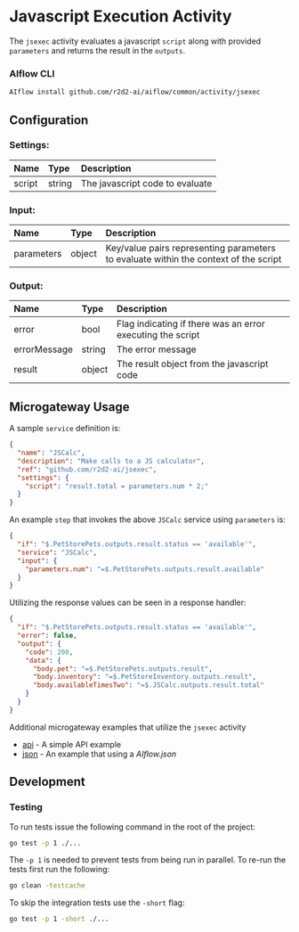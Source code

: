 <!--
title: JSExec
weight: 4616
-->

# Javascript Execution Activity

The `jsexec` activity evaluates a javascript `script` along with provided `parameters` and returns the result in the `outputs`.

### AIflow CLI
```bash
AIflow install github.com/r2d2-ai/aiflow/common/activity/jsexec
```

## Configuration

### Settings:

| Name   | Type   | Description
|:---    | :---   | :---   
| script | string | The javascript code to evaluate |

### Input:

| Name       | Type   | Description
|:---        | :---   | :---   
| parameters | object | Key/value pairs representing parameters to evaluate within the context of the script  |

### Output:

| Name         | Type     | Description
|:---          | :---     | :---   
| error        | bool   | Flag indicating if there was an error executing the script |
| errorMessage | string | The error message |
| result       | object | The result object from the javascript code  |

## Microgateway Usage

A sample `service` definition is:

```json
{
  "name": "JSCalc",
  "description": "Make calls to a JS calculator",
  "ref": "github.com/r2d2-ai/jsexec",
  "settings": {
    "script": "result.total = parameters.num * 2;"
  }
}
```

An example `step` that invokes the above `JSCalc` service using `parameters` is:

```json
{
  "if": "$.PetStorePets.outputs.result.status == 'available'",
  "service": "JSCalc",
  "input": {
    "parameters.num": "=$.PetStorePets.outputs.result.available"
  }
}
```

Utilizing the response values can be seen in a response handler:

```json
{
  "if": "$.PetStorePets.outputs.result.status == 'available'",
  "error": false,
  "output": {
    "code": 200,
    "data": {
      "body.pet": "=$.PetStorePets.outputs.result",
      "body.inventory": "=$.PetStoreInventory.outputs.result",
      "body.availableTimesTwo": "=$.JSCalc.outputs.result.total"
    }
  }
}
```
Additional microgateway examples that utilize the `jsexec` activity

* [api](examples/microgateway/api/README.md) - A simple API example
* [json](examples/microgateway/api/README.md) - An example that using a  _AIflow.json_
 
## Development

### Testing

To run tests issue the following command in the root of the project:

```bash
go test -p 1 ./...
```

The `-p 1` is needed to prevent tests from being run in parallel. To re-run the tests first run the following:

```bash
go clean -testcache
```

To skip the integration tests use the `-short` flag:

```bash
go test -p 1 -short ./...
```